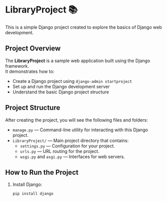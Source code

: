 # LibraryProject 📚

This is a simple Django project created to explore the basics of Django web development.

## Project Overview
The **LibraryProject** is a sample web application built using the Django framework.  
It demonstrates how to:
- Create a Django project using `django-admin startproject`
- Set up and run the Django development server
- Understand the basic Django project structure

## Project Structure
After creating the project, you will see the following files and folders:
- `manage.py` — Command-line utility for interacting with this Django project.
- `LibraryProject/` — Main project directory that contains:
  - `settings.py` — Configuration for your project.
  - `urls.py` — URL routing for the project.
  - `wsgi.py` and `asgi.py` — Interfaces for web servers.

## How to Run the Project
1. Install Django:
   ```bash
   pip install django
